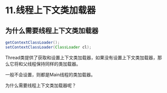 # 11.线程上下文类加载器

## 为什么需要线程上下文类加载器

```java
getContextClassLoader();
setContextClassLoader(ClassLoader cl);
```

Thread类提供了获取和设置上下文类加载器，如果没有设置上下文类加载器，那么它将和父线程保持同样的类加载器。

一般不会设置，则都是Main线程的类加载器。

为什么需要线程上下文类加载器呢？
